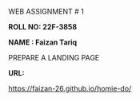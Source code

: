 WEB ASSIGNMENT # 1

**ROLL NO: 22F-3858**

**NAME : Faizan Tariq**

PREPARE A LANDING PAGE

**URL:** 

https://faizan-26.github.io/homie-do/
